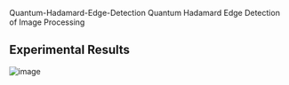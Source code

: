Quantum-Hadamard-Edge-Detection
Quantum Hadamard Edge Detection of Image Processing




## Experimental Results
![image](https://github.com/SevdanurGENC/SevdanurGENC-Quantum-Hadamard-Edge-Detection/assets/5441882/a490ff8a-936b-4134-8250-22387395c099)

